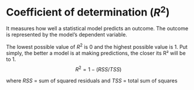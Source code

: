# Coefficient of determination ($R^{2}$)
It measures how well a statistical model predicts an outcome. The outcome is represented by the model’s dependent variable.

The lowest possible value of $R^{2}$ is 0 and the highest possible value is 1. Put simply, the better a model is at making predictions, the closer its R² will be to 1.
$$
R^2 = 1 - (RSS/TSS)
$$

where $RSS$ = sum of squared residuals and $TSS$ = total sum of squares